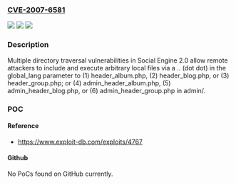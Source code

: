 ### [CVE-2007-6581](https://cve.mitre.org/cgi-bin/cvename.cgi?name=CVE-2007-6581)
![](https://img.shields.io/static/v1?label=Product&message=n%2Fa&color=blue)
![](https://img.shields.io/static/v1?label=Version&message=n%2Fa&color=blue)
![](https://img.shields.io/static/v1?label=Vulnerability&message=n%2Fa&color=brighgreen)

### Description

Multiple directory traversal vulnerabilities in Social Engine 2.0 allow remote attackers to include and execute arbitrary local files via a .. (dot dot) in the global_lang parameter to (1) header_album.php, (2) header_blog.php, or (3) header_group.php; or (4) admin_header_album.php, (5) admin_header_blog.php, or (6) admin_header_group.php in admin/.

### POC

#### Reference
- https://www.exploit-db.com/exploits/4767

#### Github
No PoCs found on GitHub currently.

